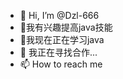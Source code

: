 - 👋 Hi, I’m @Dzl-666
- 👀我有兴趣提高java技能
- 🌱我现在正在学习java
- 💞️ 我正在寻找合作...
- 📫 How to reach me 

<!---
Dzl-666/Dzl-666 is a ✨ special ✨ repository because its `README.md` (this file) appears on your GitHub profile.
You can click the Preview link to take a look at your changes.
--->
